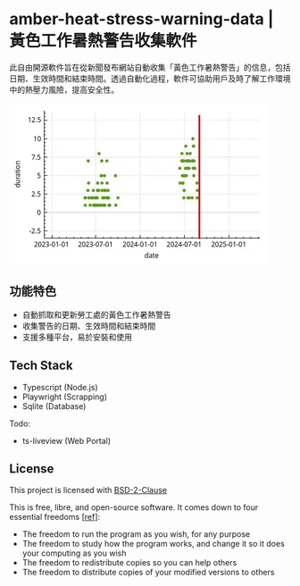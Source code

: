 # amber-heat-stress-warning-data | 黃色工作暑熱警告收集軟件

此自由開源軟件旨在從新聞發布網站自動收集「黃色工作暑熱警告」的信息，包括日期、生效時間和結束時間。透過自動化過程，軟件可協助用戶及時了解工作環境中的熱壓力風險，提高安全性。

![Scatter plot showing the daily duration of amber heat stress warnings over time. The x-axis represents dates from January 2023 to August 2024, and the y-axis represents duration in hours. Two clusters of green dots are visible: one around mid-2023 and another around mid-2024, indicating periods with more frequent warnings.](./screenshot.webp 'Daily Duration of Amber Heat Stress Warnings with Current Date Marked (Jan 2023 - Aug 2025)')

## 功能特色

- 自動抓取和更新勞工處的黃色工作暑熱警告
- 收集警告的日期、生效時間和結束時間
- 支援多種平台，易於安裝和使用

## Tech Stack

- Typescript (Node.js)
- Playwright (Scrapping)
- Sqlite (Database)

Todo:

- ts-liveview (Web Portal)

## License

This project is licensed with [BSD-2-Clause](./LICENSE)

This is free, libre, and open-source software. It comes down to four essential freedoms [[ref]](https://seirdy.one/2021/01/27/whatsapp-and-the-domestication-of-users.html#fnref:2):

- The freedom to run the program as you wish, for any purpose
- The freedom to study how the program works, and change it so it does your computing as you wish
- The freedom to redistribute copies so you can help others
- The freedom to distribute copies of your modified versions to others
